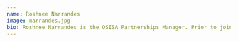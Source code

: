 ```yaml
---
name: Roshnee Narrandes
image: narrandes.jpg
bio: Roshnee Narrandes is the OSISA Partnerships Manager. Prior to joining OSISA in 2004 she worked at the Electoral Institute for Sustainable Democracy on special projects. She holds a Master’s degree in Public and Development Management from the University of the Witwatersrand.
---
```

